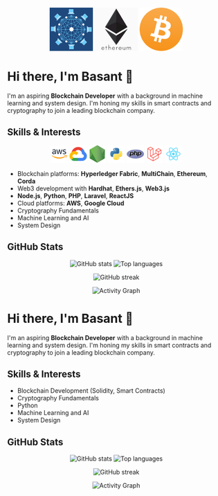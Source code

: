 <p align="center">
  <img src="https://raw.githubusercontent.com/github/explore/main/topics/blockchain/blockchain.png" width="100" alt="Blockchain" />
  <img src="https://raw.githubusercontent.com/github/explore/main/topics/ethereum/ethereum.png" width="100" alt="Ethereum" />
  <img src="https://raw.githubusercontent.com/github/explore/main/topics/bitcoin/bitcoin.png" width="100" alt="Bitcoin" />
</p>

# Hi there, I'm Basant 👋

I'm an aspiring **Blockchain Developer** with a background in machine learning and system design. I'm honing my skills in smart contracts and cryptography to join a leading blockchain company.

## Skills & Interests

<p align="center">
  <img src="https://raw.githubusercontent.com/github/explore/main/topics/aws/aws.png" width="40" alt="AWS" />
  <img src="https://raw.githubusercontent.com/github/explore/main/topics/google-cloud/google-cloud.png" width="40" alt="Google Cloud" />
  <img src="https://raw.githubusercontent.com/github/explore/main/topics/nodejs/nodejs.png" width="40" alt="Node.js" />
  <img src="https://raw.githubusercontent.com/github/explore/main/topics/python/python.png" width="40" alt="Python" />
  <img src="https://raw.githubusercontent.com/github/explore/main/topics/php/php.png" width="40" alt="PHP" />
  <img src="https://raw.githubusercontent.com/github/explore/main/topics/laravel/laravel.png" width="40" alt="Laravel" />
  <img src="https://raw.githubusercontent.com/github/explore/main/topics/react/react.png" width="40" alt="ReactJS" />
</p>

- Blockchain platforms: **Hyperledger Fabric**, **MultiChain**, **Ethereum**, **Corda**
- Web3 development with **Hardhat**, **Ethers.js**, **Web3.js**
- **Node.js**, **Python**, **PHP**, **Laravel**, **ReactJS**
- Cloud platforms: **AWS**, **Google Cloud**
- Cryptography Fundamentals
- Machine Learning and AI
- System Design

## GitHub Stats

<p align="center">
  <img src="https://github-readme-stats.vercel.app/api?username=basantsd&show_icons=true&theme=merko" alt="GitHub stats" height="150" />
  <img src="https://github-readme-stats.vercel.app/api/top-langs/?username=basantsd&layout=compact&theme=merko" alt="Top languages" height="150" />
</p>

<p align="center">
  <img src="https://github-readme-streak-stats.herokuapp.com/?user=basantsd&theme=merko" alt="GitHub streak" height="150" />
</p>

<p align="center">
  <img src="https://github-readme-activity-graph.vercel.app/graph?username=basantsd&theme=github-compact" alt="Activity Graph" />

</p>

# Hi there, I'm Basant 👋

I'm an aspiring **Blockchain Developer** with a background in machine learning and system design. I'm honing my skills in smart contracts and cryptography to join a leading blockchain company.


## Skills & Interests

- Blockchain Development (Solidity, Smart Contracts)
- Cryptography Fundamentals
- Python
- Machine Learning and AI
- System Design

## GitHub Stats

<p align="center">
  <img src="https://github-readme-stats.vercel.app/api?username=basantsd&show_icons=true&theme=merko" alt="GitHub stats" height="150" />
  <img src="https://github-readme-stats.vercel.app/api/top-langs/?username=basantsd&layout=compact&theme=merko" alt="Top languages" height="150" />
</p>

<p align="center">
  <img src="https://github-readme-streak-stats.herokuapp.com/?user=basantsd&theme=merko" alt="GitHub streak" height="150" />
</p>

<p align="center">
  <img src="https://github-readme-activity-graph.vercel.app/graph?username=basantsd&theme=github-compact" alt="Activity Graph" />
</p>
<!---
basantsd/basantsd is a ✨ special ✨ repository because its `README.md` (this file) appears on your GitHub profile.
You can click the Preview link to take a look at your changes.
-->
